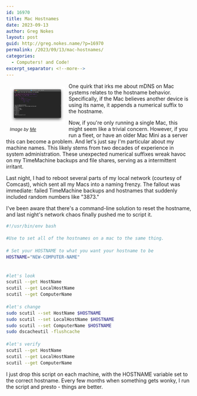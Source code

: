 ```yaml
---
id: 16970
title: Mac Hostnames
date: 2023-09-13
author: Greg Nokes
layout: post
guid: http://greg.nokes.name/?p=16970
permalink: /2023/09/13/mac-hostnames/
categories:
  - Computers! and Code!
excerpt_separator: <!--more-->
---
```


<div style="float: left; padding: 10px 10px 10px 10px;"><img src="/binaries/2023/09/mac-hostnames.png" width="150" alt=" Balanced Rocks"><br />
<sub><i>Image by <a href="https://greg.nokes.name/">Me</a></i></sub></div>

One quirk that irks me about mDNS on Mac systems relates to the hostname behavior. Specifically, if the Mac believes another device is using its name, it appends a numerical suffix to the hostname.

<!--more-->

Now, if you're only running a single Mac, this might seem like a trivial concern. However, if you run a fleet, or have an older Mac Mini as a server this can become a problem. And let's just say I'm particular about my machine names. This likely stems from two decades of experience in system administration. These unexpected numerical suffixes wreak havoc on my TimeMachine backups and file shares, serving as a intermittent irritant.

Last night, I had to reboot several parts of my local network (courtesy of Comcast), which sent all my Macs into a naming frenzy. The fallout was immediate: failed TimeMachine backups and hostnames that suddenly included random numbers like "3873."

I've been aware that there's a command-line solution to reset the hostname, and last night's network chaos finally pushed me to script it.

```bash
#!/usr/bin/env bash

#Use to set all of the hostnames on a mac to the same thing.

# Set your HOSTNAME to what you want your hostname to be
HOSTNAME="NEW-COMPUTER-NAME"


#let's look
scutil --get HostName
scutil --get LocalHostName
scutil --get ComputerName

#let's change
sudo scutil --set HostName $HOSTNAME
sudo scutil --set LocalHostName $HOSTNAME
sudo scutil --set ComputerName $HOSTNAME
sudo dscacheutil -flushcache

#let's verify
scutil --get HostName
scutil --get LocalHostName
scutil --get ComputerName
```

I just drop this script on each machine, with the HOSTNAME variable set to the correct hostname. Every few months when something gets wonky, I run the script and presto - things are better.
